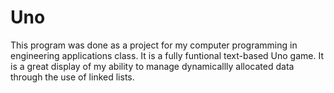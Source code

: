 # Uno
This program was done as a project for my computer programming in engineering applications class. 
It is a fully funtional text-based Uno game. It is a great display of my ability to manage 
dynamicallly allocated data through the use of linked lists.
